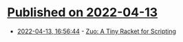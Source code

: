 # [Published on 2022-04-13](index.md)

* [2022-04-13, 16:56:44](https://news.ycombinator.com/item?id=31017057) - [Zuo: A Tiny Racket for Scripting](https://github.com/racket/zuo)
